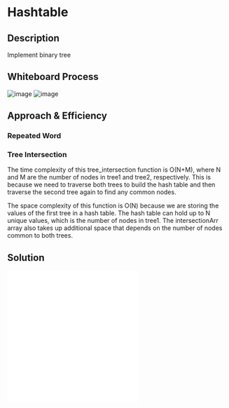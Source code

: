 # Hashtable

## Description
Implement binary tree

## Whiteboard Process
![image](./binary_tree.png)
![image](./fizzBuzz.png)

## Approach & Efficiency

### Repeated Word

### Tree Intersection

The time complexity of this tree_intersection function is O(N+M), where N and M are the number of nodes in tree1 and tree2, respectively. This is because we need to traverse both trees to build the hash table and then traverse the second tree again to find any common nodes.

The space complexity of this function is O(N) because we are storing the values of the first tree in a hash table. The hash table can hold up to N unique values, which is the number of nodes in tree1. The intersectionArr array also takes up additional space that depends on the number of nodes common to both trees.

## Solution ##
![repeated-word.js](./repeated-word.js)
![tree-intersection.js](./tree-intersection.js)
